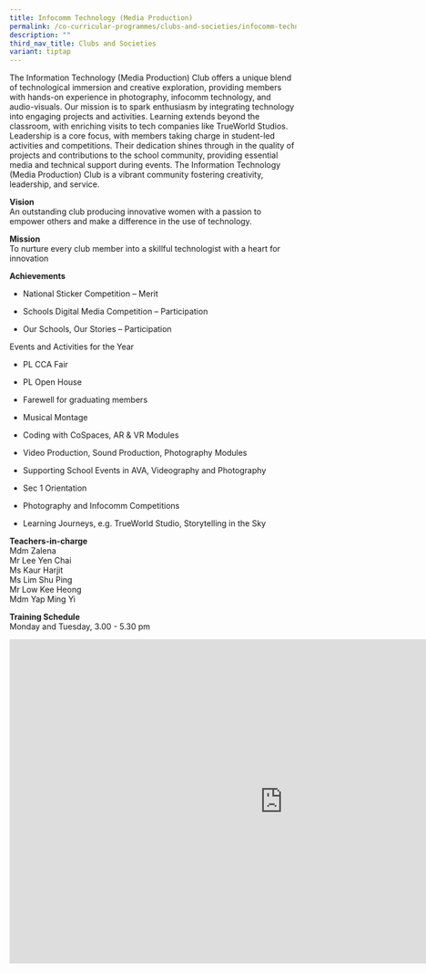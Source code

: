 ```yaml
---
title: Infocomm Technology (Media Production)
permalink: /co-curricular-programmes/clubs-and-societies/infocomm-technology-media-production/
description: ""
third_nav_title: Clubs and Societies
variant: tiptap
---
```

<p>The Information Technology (Media Production) Club offers a unique blend
of technological immersion and creative exploration, providing members
with hands-on experience in photography, infocomm technology, and audio-visuals.
Our mission is to spark enthusiasm by integrating technology into engaging
projects and activities. Learning extends beyond the classroom, with enriching
visits to tech companies like TrueWorld Studios. Leadership is a core focus,
with members taking charge in student-led activities and competitions.
Their dedication shines through in the quality of projects and contributions
to the school community, providing essential media and technical support
during events. The Information Technology (Media Production) Club is a
vibrant community fostering creativity, leadership, and service.</p>
<p><strong>Vision</strong> 
<br>An outstanding club producing innovative women with a passion to empower
others and make a difference in the use of technology.</p>
<p><strong>Mission</strong> 
<br>To nurture every club member into a skillful technologist with a heart
for innovation</p>
<p><strong>Achievements</strong>
</p>
<ul data-tight="true" class="tight">
<li>
<p>National Sticker Competition – Merit</p>
</li>
<li>
<p>Schools Digital Media Competition – Participation</p>
</li>
<li>
<p>Our Schools, Our Stories – Participation</p>
</li>
</ul>
<p>Events and Activities for the Year</p>
<ul data-tight="true" class="tight">
<li>
<p>PL CCA Fair</p>
</li>
<li>
<p>PL Open House</p>
</li>
<li>
<p>Farewell for graduating members</p>
</li>
<li>
<p>Musical Montage</p>
</li>
<li>
<p>Coding with CoSpaces, AR &amp; VR Modules</p>
</li>
<li>
<p>Video Production, Sound Production, Photography Modules</p>
</li>
<li>
<p>Supporting School Events in AVA, Videography and Photography</p>
</li>
<li>
<p>Sec 1 Orientation</p>
</li>
<li>
<p>Photography and Infocomm Competitions</p>
</li>
<li>
<p>Learning Journeys, e.g. TrueWorld Studio, Storytelling in the Sky</p>
</li>
</ul>
<p><strong>Teachers-in-charge</strong> 
<br>Mdm Zalena
<br>Mr Lee Yen Chai
<br>Ms Kaur Harjit
<br>Ms Lim Shu Ping
<br>Mr Low Kee Heong
<br>Mdm Yap Ming Yi</p>
<p><strong>Training Schedule</strong> 
<br>Monday and Tuesday, 3.00 - 5.30 pm</p>
<div class="iframe-wrapper">
<iframe height="569" width="960" allowfullscreen="true" frameborder="0" src="https://docs.google.com/presentation/d/11tFWW0CdvsUvUMl578EO9jzyNrPmC5AreeXeiiK_IS8/embed?start=true&amp;loop=true&amp;delayms=3000"></iframe>
</div>
<p></p>